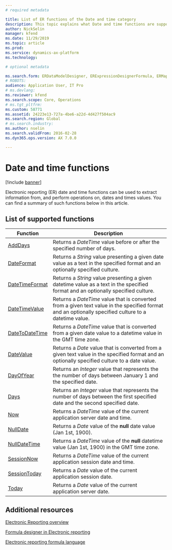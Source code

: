 ```yaml
---
# required metadata

title: List of ER functions of the Date and time category
description: This topic explains what Date and time functions are supported in ER
author: NickSelin
manager: kfend
ms.date: 11/29/2019
ms.topic: article
ms.prod: 
ms.service: dynamics-ax-platform
ms.technology: 

# optional metadata

ms.search.form: ERDataModelDesigner, ERExpressionDesignerFormula, ERMappedFormatDesigner, ERModelMappingDesigner
# ROBOTS: 
audience: Application User, IT Pro
# ms.devlang: 
ms.reviewer: kfend
ms.search.scope: Core, Operations
# ms.tgt_pltfrm: 
ms.custom: 58771
ms.assetid: 24223e13-727a-4be6-a22d-4d427f504ac9
ms.search.region: Global
# ms.search.industry: 
ms.author: nselin
ms.search.validFrom: 2016-02-28
ms.dyn365.ops.version: AX 7.0.0

---
```


# Date and time functions

[!include [banner](../includes/banner.md)]

Electronic reporting (ER) date and time functions can be used to extract information from, and perform operations on, dates and times values. You can find a summary of such functions below in this article.

## List of supported functions

| **Function** | **Description** |
|--------------|-----------------|
| [AddDays](er-functions-datetime-adddays.md)               | Returns a *DateTime* value before or after the specified number of days.                                             |
| [DateFormat](er-functions-datetime-dateformat.md)         | Returns a *String* value presenting a given date value as a text in the specified format and an optionally specified culture.                                                    |
| [DateTimeFormat](er-functions-datetime-datetimeformat.md) | Returns a *String* value presenting a given datetime value as a text in the specified format and an optionally specified culture.                                                    |
| [DateTimeValue](er-functions-datetime-datetimevalue.md)   | Returns a *DateTime* value that is converted from a given text value in the specified format and an optionally specified culture to a datetime value.                                |
| [DateToDateTime](er-functions-datetime-datetodatetime.md) | Returns a *DateTime* value that is converted from a given date value to a datetime value in the GMT time zone.             |
| [DateValue](er-functions-datetime-datevalue.md)           | Returns a *Date* value that is converted from a given text value in the specified format and an optionally specified culture to a date value.                                    |
| [DayOfYear](er-functions-datetime-dayofyear.md)           | Returns an *Integer* value that represents the the number of days between January 1 and the specified date.              |
| [Days](er-functions-datetime-days.md)                     | Returns an *Integer* value that represents the number of days between the first specified date and the second specified date.                                                       |
| [Now](er-functions-datetime-now.md)                       | Returns a *DateTime* value of the current application server date and time.                                              |
| [NullDate](er-functions-datetime-nulldate.md)             | Returns a *Date* value of the **null** date value (Jan 1st, 1900).                                                      |
| [NullDateTime](er-functions-datetime-nulldatetime.md)     | Returns a *DateTime* value of the **null** datetime value (Jan 1st, 1900) in the GMT time zone.                            |
| [SessionNow](er-functions-datetime-sessionnow.md)         | Returns a *DateTime* value of the current application session date and time.                                              |
| [SessionToday](er-functions-datetime-sessiontoday.md)     | Returns a *Date* value of the current application session date.                                                       |
| [Today](er-functions-datetime-today.md)                   | Returns a *Date* value of the current application server date.                                                             |

## Additional resources

[Electronic Reporting overview](general-electronic-reporting.md)

[Formula designer in Electronic reporting](general-electronic-reporting-formula-designer.md)

[Electronic reporting formula language](er-formula-language.md)
